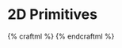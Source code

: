 # 2D Primitives

{% craftml %}
<craft>
    <row spacing="5">
        <circle></circle>
        <rectangle></rectangle>
    </row>
</craft>
{% endcraftml %}
